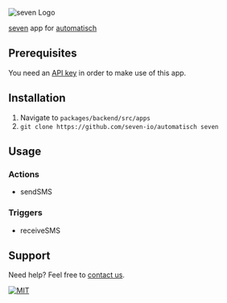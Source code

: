 ![](https://www.seven.io/wp-content/uploads/Logo.svg "seven Logo")

[seven](https://www.seven.io) app for [automatisch](https://automatisch.io/)

## Prerequisites
You need an [API key](https://help.seven.io/en/api-key-access) in order to make use of this app.

## Installation
1. Navigate to `packages/backend/src/apps`
2. `git clone https://github.com/seven-io/automatisch seven`

## Usage

### Actions
- sendSMS

### Triggers
- receiveSMS

## Support

Need help? Feel free to [contact us](https://www.seven.io/en/company/contact).

[![MIT](https://img.shields.io/badge/License-MIT-teal.svg)](LICENSE)
